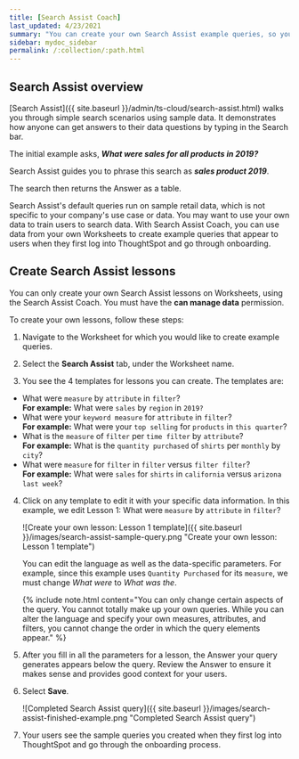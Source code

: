 ```yaml
---
title: [Search Assist Coach]
last_updated: 4/23/2021
summary: "You can create your own Search Assist example queries, so your users can learn how to use ThoughtSpot's relational search on your own data."
sidebar: mydoc_sidebar
permalink: /:collection/:path.html
---
```


## Search Assist overview

[Search Assist]({{ site.baseurl }}/admin/ts-cloud/search-assist.html) walks you through simple search scenarios using sample data. It demonstrates how anyone can get answers to their data questions by typing in the Search bar.

The initial example asks, ***What were sales for all products in 2019?***

Search Assist guides you to phrase this search as ***sales product 2019***.

The search then returns the Answer as a table.

Search Assist's default queries run on sample retail data, which is not specific to your company's use case or data. You may want to use your own data to train users to search data. With Search Assist Coach, you can use data from your own Worksheets to create example queries that appear to users when they first log into ThoughtSpot and go through onboarding.

## Create Search Assist lessons
You can only create your own Search Assist lessons on Worksheets, using the Search Assist Coach. You must have the **can manage data** permission.

To create your own lessons, follow these steps:

1. Navigate to the Worksheet for which you would like to create example queries.

2. Select the **Search Assist** tab, under the Worksheet name.

3. You see the 4 templates for lessons you can create. The templates are:
- What were `measure` by `attribute` in `filter`?<br>
    **For example:** What were `sales` by `region` in `2019?`
- What were your `keyword measure` for `attribute` in `filter`?<br>
    **For example:** What were your `top selling` for `products` in `this quarter`?
- What is the `measure` of `filter` per `time filter` by `attribute`?<br>
    **For example:** What is the `quantity purchased` of `shirts` per `monthly` by `city`?
- What were `measure` for `filter` in `filter` versus `filter filter`?<br>
    **For example:** What were `sales` for `shirts` in `california` versus `arizona last week`?

4. Click on any template to edit it with your specific data information. In this example, we edit Lesson 1: What were `measure` by `attribute` in `filter`?

    ![Create your own lesson: Lesson 1 template]({{ site.baseurl }}/images/search-assist-sample-query.png "Create your own lesson: Lesson 1 template")

    You can edit the language as well as the data-specific parameters. For example, since this example uses `Quantity Purchased` for its `measure`, we must change *What were* to *What was the*.

    {% include note.html content="You can only change certain aspects of the query. You cannot totally make up your own queries. While you can alter the language and specify your own measures, attributes, and filters, you cannot change the order in which the query elements appear." %}

5. After you fill in all the parameters for a lesson, the Answer your query generates appears below the query. Review the Answer to ensure it makes sense and provides good context for your users.

6. Select **Save**.

    ![Completed Search Assist query]({{ site.baseurl }}/images/search-assist-finished-example.png "Completed Search Assist query")

7. Your users see the sample queries you created when they first log into ThoughtSpot and go through the onboarding process.
